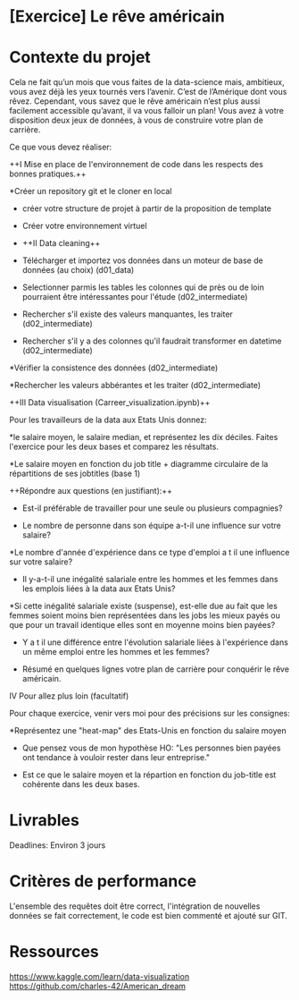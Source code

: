 # [Exercice] Le rêve américain

# Contexte du projet

Cela ne fait qu’un mois que vous faites de la data-science mais, ambitieux, vous avez déjà les yeux tournés vers l’avenir. C’est de l’Amérique dont vous rêvez. Cependant, vous savez que le rêve américain n’est plus aussi facilement accessible qu’avant, il va vous falloir un plan! Vous avez à votre disposition deux jeux de données, à vous de construire votre plan de carrière.

Ce que vous devez réaliser:

++I Mise en place de l'environnement de code dans les respects des bonnes pratiques.++

*Créer un repository git et le cloner en local

* créer votre structure de projet à partir de la proposition de template

* Créer votre environnement virtuel
* ++II Data cleaning++

* Télécharger et importez vos données dans un moteur de base de données (au choix) (d01_data)

* Selectionner parmis les tables les colonnes qui de près ou de loin pourraient être intéressantes pour l'étude (d02_intermediate)

* Rechercher s'il existe des valeurs manquantes, les traiter (d02_intermediate)

* Rechercher s'il y a des colonnes qu'il faudrait transformer en datetime (d02_intermediate)

*Vérifier la consistence des données (d02_intermediate)

*Rechercher les valeurs abbérantes et les traiter (d02_intermediate)

++III Data visualisation (Carreer_visualization.ipynb)++

Pour les travailleurs de la data aux Etats Unis donnez:

*le salaire moyen, le salaire median, et représentez les dix déciles. Faites l'exercice pour les deux bases et comparez les résultats.

*Le salaire moyen en fonction du job title + diagramme circulaire de la répartitions de ses jobtitles (base 1)

++Répondre aux questions (en justifiant):++

* Est-il préférable de travailler pour une seule ou plusieurs compagnies?

* Le nombre de personne dans son équipe a-t-il une influence sur votre salaire?

*Le nombre d'année d'expérience dans ce type d'emploi a t il une influence sur votre salaire?

* Il y-a-t-il une inégalité salariale entre les hommes et les femmes dans les emplois liées à la data aux Etats Unis?

*Si cette inégalité salariale existe (suspense), est-elle due au fait que les femmes soient moins bien représentées dans les jobs les mieux payés ou que pour un travail identique elles sont en moyenne moins bien payées?

* Y a t il une différence entre l'évolution salariale liées à l'expérience dans un même emploi entre les hommes et les femmes?

* Résumé en quelques lignes votre plan de carrière pour conquérir le rêve américain.

IV Pour allez plus loin (facultatif)

Pour chaque exercice, venir vers moi pour des précisions sur les consignes:

*Représentez une "heat-map" des Etats-Unis en fonction du salaire moyen

* Que pensez vous de mon hypothèse HO: "Les personnes bien payées ont tendance à vouloir rester dans leur entreprise."

* Est ce que le salaire moyen et la répartion en fonction du job-title est cohérente dans les deux bases.

# Livrables

Deadlines: Environ 3 jours

# Critères de performance

L'ensemble des requêtes doit être correct, l'intégration de nouvelles données se fait correctement, le code est bien commenté et ajouté sur GIT.



# Ressources 

https://www.kaggle.com/learn/data-visualization
https://github.com/charles-42/American_dream